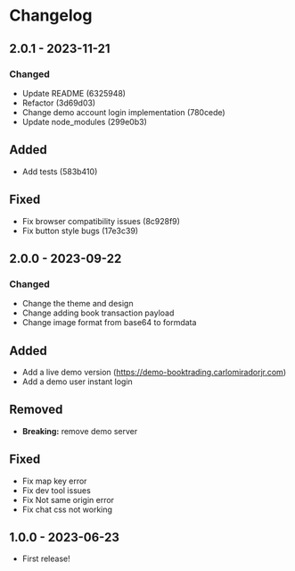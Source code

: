 # Changelog

## 2.0.1 - 2023-11-21

### Changed

- Update README (6325948)
- Refactor (3d69d03)
- Change demo account login implementation (780cede)
- Update node_modules (299e0b3)

## Added

- Add tests (583b410)

## Fixed

- Fix browser compatibility issues (8c928f9)
- Fix button style bugs (17e3c39)

## 2.0.0 - 2023-09-22

### Changed

- Change the theme and design
- Change adding book transaction payload
- Change image format from base64 to formdata

## Added

- Add a live demo version (https://demo-booktrading.carlomiradorjr.com)
- Add a demo user instant login

## Removed

- **Breaking:** remove demo server

## Fixed

- Fix map key error
- Fix dev tool issues
- Fix Not same origin error
- Fix chat css not working

## 1.0.0 - 2023-06-23

- First release!
